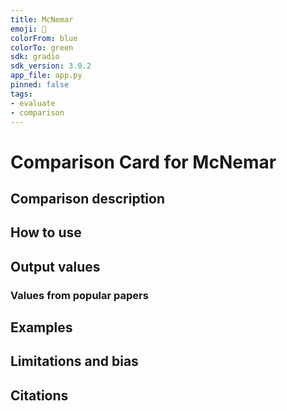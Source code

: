 ```yaml
---
title: McNemar
emoji: 🤗 
colorFrom: blue
colorTo: green
sdk: gradio
sdk_version: 3.0.2
app_file: app.py
pinned: false
tags:
- evaluate
- comparison
---
```



# Comparison Card for McNemar

## Comparison description

## How to use 

## Output values

### Values from popular papers

## Examples 

## Limitations and bias

## Citations

